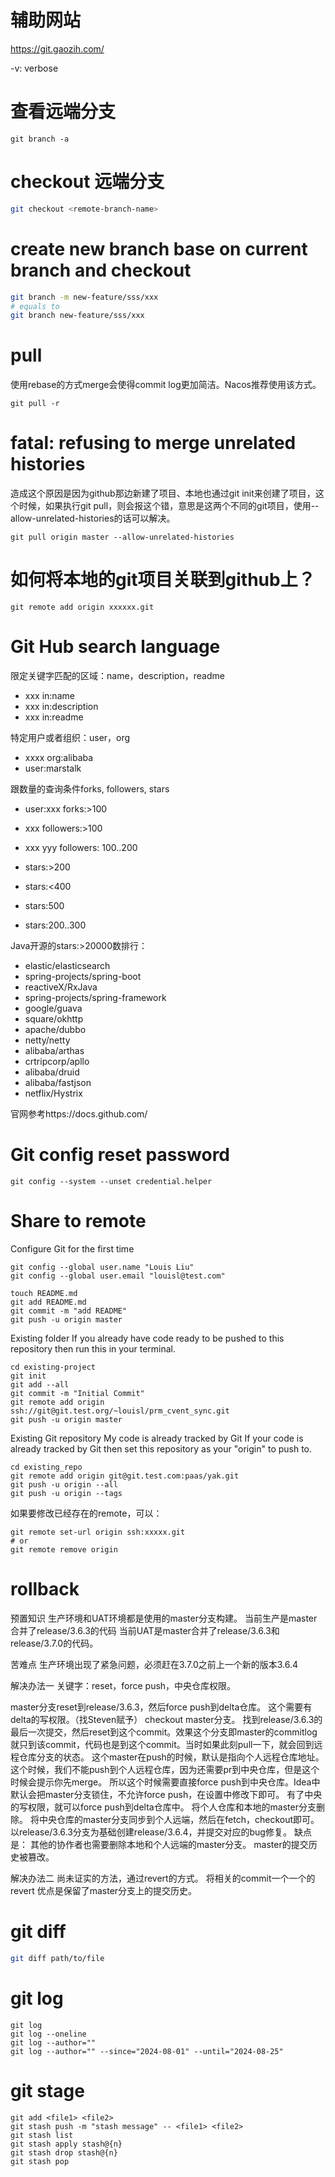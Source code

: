 
# 辅助网站
https://git.gaozih.com/

-v: verbose

# 查看远端分支
```
git branch -a
```

# checkout 远端分支
```bash
git checkout <remote-branch-name>
```

# create new branch base on current branch and checkout
```bash
git branch -m new-feature/sss/xxx 
# equals to 
git branch new-feature/sss/xxx
```

# pull
使用rebase的方式merge会使得commit log更加简洁。Nacos推荐使用该方式。
```
git pull -r
```

# fatal: refusing to merge unrelated histories
造成这个原因是因为github那边新建了项目、本地也通过git init来创建了项目，这个时候，如果执行git pull，则会报这个错，意思是这两个不同的git项目，使用--allow-unrelated-histories的话可以解决。
```
git pull origin master --allow-unrelated-histories
```

# 如何将本地的git项目关联到github上？
```
git remote add origin xxxxxx.git
```

# Git Hub search language

限定关键字匹配的区域：name，description，readme
- xxx in:name
- xxx in:description
- xxx in:readme

特定用户或者组织：user，org
- xxxx org:alibaba
- user:marstalk

跟数量的查询条件forks, followers, stars
- user:xxx forks:>100

- xxx followers:>100
- xxx yyy followers: 100..200 

- stars:>200
- stars:<400
- stars:500
- stars:200..300

Java开源的stars:>20000数排行：
- elastic/elasticsearch
- spring-projects/spring-boot
- reactiveX/RxJava
- spring-projects/spring-framework
- google/guava
- square/okhttp
- apache/dubbo
- netty/netty
- alibaba/arthas
- crtripcorp/apllo
- alibaba/druid
- alibaba/fastjson
- netflix/Hystrix

官网参考https://docs.github.com/

# Git config reset password
```
git config --system --unset credential.helper
```

# Share to remote

Configure Git for the first time
```shell
git config --global user.name "Louis Liu"
git config --global user.email "louisl@test.com"
```

```shell
touch README.md
git add README.md
git commit -m "add README"
git push -u origin master
```

Existing folder
If you already have code ready to be pushed to this repository then run this in your terminal.
```shell
cd existing-project
git init
git add --all
git commit -m "Initial Commit"
git remote add origin ssh://git@git.test.org/~louisl/prm_cvent_sync.git
git push -u origin master
```

Existing Git repository
My code is already tracked by Git
If your code is already tracked by Git then set this repository as your "origin" to push to.
```shell
cd existing_repo
git remote add origin git@git.test.com:paas/yak.git
git push -u origin --all
git push -u origin --tags
```

如果要修改已经存在的remote，可以：
```shell
git remote set-url origin ssh:xxxxx.git
# or
git remote remove origin
```

# rollback
预置知识
生产环境和UAT环境都是使用的master分支构建。
当前生产是master合并了release/3.6.3的代码
当前UAT是master合并了release/3.6.3和release/3.7.0的代码。

苦难点
生产环境出现了紧急问题，必须赶在3.7.0之前上一个新的版本3.6.4

解决办法一
关键字：reset，force push，中央仓库权限。

master分支reset到release/3.6.3，然后force push到delta仓库。
这个需要有delta的写权限。（找Steven赋予）
checkout master分支。
找到release/3.6.3的最后一次提交，然后reset到这个commit。效果这个分支即master的commitlog就只到该commit，代码也是到这个commit。当时如果此刻pull一下，就会回到远程仓库分支的状态。
这个master在push的时候，默认是指向个人远程仓库地址。这个时候，我们不能push到个人远程仓库，因为还需要pr到中央仓库，但是这个时候会提示你先merge。
所以这个时候需要直接force push到中央仓库。Idea中默认会把master分支锁住，不允许force push，在设置中修改下即可。
有了中央的写权限，就可以force push到delta仓库中。
将个人仓库和本地的master分支删除。
将中央仓库的master分支同步到个人远端，然后在fetch，checkout即可。
以release/3.6.3分支为基础创建release/3.6.4，并提交对应的bug修复。
缺点是：
其他的协作者也需要删除本地和个人远端的master分支。
master的提交历史被篡改。

解决办法二
尚未证实的方法，通过revert的方式。
将相关的commit一个一个的revert
优点是保留了master分支上的提交历史。


# git diff
```bash
git diff path/to/file
```

# git log
```shell
git log
git log --oneline
git log --author=""
git log --author="" --since="2024-08-01" --until="2024-08-25"
```

# git stage
```shell
git add <file1> <file2>
git stash push -m "stash message" -- <file1> <file2>
git stash list
git stash apply stash@{n}
git stash drop stash@{n}
git stash pop
```
